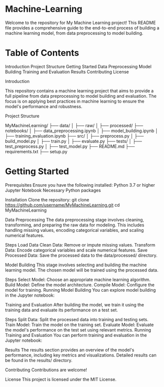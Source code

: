 # Machine-Learning

Welcome to the repository for My Machine Learning project! This README file provides a comprehensive guide to the end-to-end process of building a machine learning model, from data preprocessing to model building.

# Table of Contents
Introduction
Project Structure
Getting Started
Data Preprocessing
Model Building
Training and Evaluation
Results
Contributing
License

Introduction

This repository contains a machine learning project that aims to provide a full pipeline from data preprocessing to model building and evaluation. The focus is on applying best practices in machine learning to ensure the model's performance and robustness.

Project Structure

MyMachineLearning/
├── data/
│   ├── raw/
│   ├── processed/
├── notebooks/
│   ├── data_preprocessing.ipynb
│   ├── model_building.ipynb
│   ├── training_evaluation.ipynb
├── src/
│   ├── preprocess.py
│   ├── build_model.py
│   ├── train.py
│   ├── evaluate.py
├── tests/
│   ├── test_preprocess.py
│   ├── test_model.py
├── README.md
├── requirements.txt
├── setup.py

# Getting Started

Prerequisites
Ensure you have the following installed:
Python 3.7 or higher
Jupyter Notebook
Necessary Python packages


Installation
Clone the repository:
git clone https://github.com/username/MyMachineLearning.git
cd MyMachineLearning


Data Preprocessing
The data preprocessing stage involves cleaning, transforming, and preparing the raw data for modeling. This includes handling missing values, encoding categorical variables, and scaling numerical features.

Steps
Load Data
Clean Data: Remove or impute missing values.
Transform Data: Encode categorical variables and scale numerical features.
Save Processed Data: Save the processed data to the data/processed/ directory.


Model Building
This stage involves selecting and building the machine learning model. The chosen model will be trained using the processed data.

Steps
Select Model: Choose an appropriate machine learning algorithm.
Build Model: Define the model architecture.
Compile Model: Configure the model for training.
Running Model Building
You can explore model building in the Jupyter notebook:


Training and Evaluation
After building the model, we train it using the training data and evaluate its performance on a test set.

Steps
Split Data: Split the processed data into training and testing sets.
Train Model: Train the model on the training set.
Evaluate Model: Evaluate the model's performance on the test set using relevant metrics.
Running Training and Evaluation
You can perform training and evaluation in the Jupyter notebook:


Results
The results section provides an overview of the model's performance, including key metrics and visualizations. Detailed results can be found in the results/ directory.


Contributing
Contributions are welcome! 


License
This project is licensed under the MIT License.
